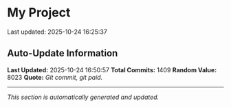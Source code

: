 # My Project


Last updated: 2025-10-24 16:25:37








































































































































































































































































































































































































































































































































































































































































































































































































































































































































































































































































































































































































































































































































































































































































































































































































































































































































































































































































## Auto-Update Information

**Last Updated:** 2025-10-24 16:50:57
**Total Commits:** 1409
**Random Value:** 8023
**Quote:** _Git commit, git paid._

---
_This section is automatically generated and updated._